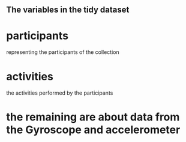 ## The variables in the tidy dataset
# participants
  representing the participants of the collection
# activities
  the activities performed by the participants
# the remaining are about data from the Gyroscope and accelerometer

